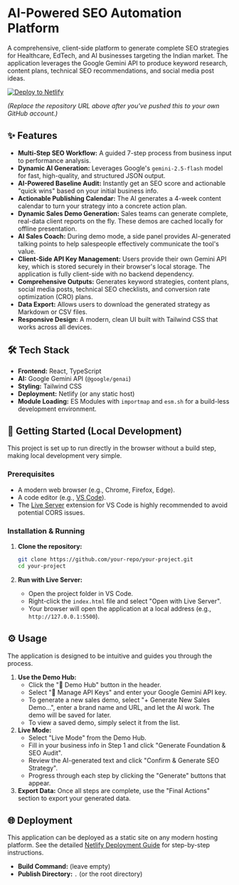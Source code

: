
# AI-Powered SEO Automation Platform

A comprehensive, client-side platform to generate complete SEO strategies for Healthcare, EdTech, and AI businesses targeting the Indian market. The application leverages the Google Gemini API to produce keyword research, content plans, technical SEO recommendations, and social media post ideas.

[![Deploy to Netlify](https://www.netlify.com/img/deploy/button.svg)](https://app.netlify.com/start/deploy?repository=https://github.com/your-repo/your-project)

*(Replace the repository URL above after you've pushed this to your own GitHub account.)*

## ✨ Features

- **Multi-Step SEO Workflow:** A guided 7-step process from business input to performance analysis.
- **Dynamic AI Generation:** Leverages Google's `gemini-2.5-flash` model for fast, high-quality, and structured JSON output.
- **AI-Powered Baseline Audit:** Instantly get an SEO score and actionable "quick wins" based on your initial business info.
- **Actionable Publishing Calendar:** The AI generates a 4-week content calendar to turn your strategy into a concrete action plan.
- **Dynamic Sales Demo Generation:** Sales teams can generate complete, real-data client reports on the fly. These demos are cached locally for offline presentation.
- **AI Sales Coach:** During demo mode, a side panel provides AI-generated talking points to help salespeople effectively communicate the tool's value.
- **Client-Side API Key Management:** Users provide their own Gemini API key, which is stored securely in their browser's local storage. The application is fully client-side with no backend dependency.
- **Comprehensive Outputs:** Generates keyword strategies, content plans, social media posts, technical SEO checklists, and conversion rate optimization (CRO) plans.
- **Data Export:** Allows users to download the generated strategy as Markdown or CSV files.
- **Responsive Design:** A modern, clean UI built with Tailwind CSS that works across all devices.

## 🛠️ Tech Stack

- **Frontend:** React, TypeScript
- **AI:** Google Gemini API (`@google/genai`)
- **Styling:** Tailwind CSS
- **Deployment:** Netlify (or any static host)
- **Module Loading:** ES Modules with `importmap` and `esm.sh` for a build-less development environment.

## 🚀 Getting Started (Local Development)

This project is set up to run directly in the browser without a build step, making local development very simple.

### Prerequisites

- A modern web browser (e.g., Chrome, Firefox, Edge).
- A code editor (e.g., [VS Code](https://code.visualstudio.com/)).
- The [Live Server](https://marketplace.visualstudio.com/items?itemName=ritwickdey.LiveServer) extension for VS Code is highly recommended to avoid potential CORS issues.

### Installation & Running

1.  **Clone the repository:**
    ```bash
    git clone https://github.com/your-repo/your-project.git
    cd your-project
    ```

2.  **Run with Live Server:**
    - Open the project folder in VS Code.
    - Right-click the `index.html` file and select "Open with Live Server".
    - Your browser will open the application at a local address (e.g., `http://127.0.0.1:5500`).

## ⚙️ Usage

The application is designed to be intuitive and guides you through the process.

1.  **Use the Demo Hub:**
    - Click the "🚀 Demo Hub" button in the header.
    - Select "🔑 Manage API Keys" and enter your Google Gemini API key.
    - To generate a new sales demo, select "+ Generate New Sales Demo...", enter a brand name and URL, and let the AI work. The demo will be saved for later.
    - To view a saved demo, simply select it from the list.
2.  **Live Mode:**
    - Select "Live Mode" from the Demo Hub.
    - Fill in your business info in Step 1 and click "Generate Foundation & SEO Audit".
    - Review the AI-generated text and click "Confirm & Generate SEO Strategy".
    - Progress through each step by clicking the "Generate" buttons that appear.
3.  **Export Data:** Once all steps are complete, use the "Final Actions" section to export your generated data.

## 🌐 Deployment

This application can be deployed as a static site on any modern hosting platform. See the detailed [Netlify Deployment Guide](#) for step-by-step instructions.

- **Build Command:** (leave empty)
- **Publish Directory:** `.` (or the root directory)
